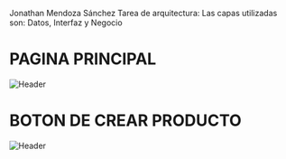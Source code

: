Jonathan Mendoza Sánchez
Tarea de arquitectura:
Las capas utilizadas son: Datos, Interfaz y Negocio

# PAGINA PRINCIPAL
<img src="https://user-images.githubusercontent.com/84600029/165237836-1a15143e-c70a-4837-a344-fb1b9e08666c.PNG" alt="Header" title="Header">

# BOTON DE CREAR PRODUCTO
<img src="https://user-images.githubusercontent.com/84600029/165237884-9e2a5fa6-1d09-40d4-9bb2-9f3f9cb6f054.PNG" alt="Header" title="Header">
